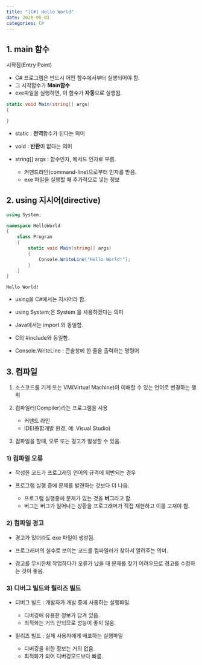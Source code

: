 ```yaml
---
title: "[C#] Hello World"
date: 2020-05-01
categories: C#
---
```


## 1. main 함수

시작점(Entry Point)
    
- C# 프로그램은 반드시 어떤 함수에서부터 실행되어야 함.
- 그 시작함수가 **Main함수**
- exe파일을 실행하면, 이 함수가 **자동**으로 실행됨.

```C#
static void Main(string[] args)
{

}
```

- static : **전역**함수가 된다는 의미

- void : **반환**이 없다는 의미

- string[] args : 함수인자, 메서드 인자로 부름.
    - 커맨드라인(command-line)으로부터 인자를 받음.
    - exe 파일을 실행할 때 추가적으로 넣는 정보


## 2. using 지시어(directive)

```C#
using System;

namespace HelloWorld
{
    class Program
    {
        static void Main(string[] args)
        {
            Console.WriteLine("Hello World!");
        }
    }
}
```

```
Hello World!
```

- using을 C#에서는 지시어라 함.

- using System;은 System 을 사용하겠다는 의미

- Java에서는 import 와 동일함.

- C의 #include와 동일함.

- Console.WriteLine : 콘솔창에 한 줄을 출력하는 명령어


## 3. 컴파일

1. 소스코드를 기계 또는 VM(Virtual Machine)이 이해할 수 있는 언어로 변경하는 행위

2. 컴파일러(Compiler)라는 프로그램을 사용
    - 커맨드 라인
    - IDE(통합개발 환경, 예: Visual Studio)

3. 컴파일을 할때, 오류 또는 경고가 발생할 수 있음.

### 1) 컴파일 오류

- 작성한 코드가 프로그래밍 언어의 규격에 위반되는 경우

- 프로그램 실행 중에 문제를 발견하는 것보다 더 나음.

    - 프로그램 실행중에 문제가 있는 것을 **버그**라고 함.
    - 버그는 버그가 일어나는 상황을 프로그래머가 직접 재현하고 이를 고쳐야 함.

### 2) 컴파일 경고

- 경고가 있더라도 exe 파일이 생성됨.

- 프로그래머의 실수로 보이는 코드를 컴파일러가 찾아서 알려주는 의미.

- 경고를 무시한채 작업하다가 오류가 났을 때 문제를 찾기 어려우므로 경고를 수정하는 것이 좋음.


### 3) 디버그 빌드와 릴리즈 빌드

- 디버그 빌드 : 개발자가 개발 중에 사용하는 실행파일

    - 디버깅에 유용한 정보가 담겨 있음.
    - 최적화는 거의 안되므로 성능이 좋지 않음.

- 릴리즈 빌드 : 실제 사용자에게 배포하는 실행파일

    - 디버깅을 위한 정보는 거의 없음.
    - 최적화가 되어 디버깅모드보다 빠름.